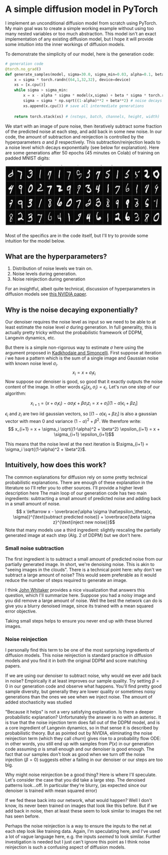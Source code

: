 # A simple diffusion model in PyTorch
I implement an unconditional diffusion model from scratch using PyTorch. My main goal was to create a simple working example without using too many nested variables or too much abstraction. This model isn't an exact implementation of any existing diffusion model, but I hope it will provide some intuition into the inner workings of diffusion models.

To demonstrate the simplicity of our model, here is the generation code:
```python
# generation code
@torch.no_grad()
def generate_samples(model, sigma=30.0, sigma_min=0.03, alpha=0.1, beta=.40, device='cuda'):
    x = sigma * torch.randn((64,1,32,32), device=device)
    xs = [x.cpu()]
    while sigma > sigma_min:
        x = x - alpha * sigma * model(x,sigma) + beta * sigma * torch.randn_like(x)
        sigma = sigma * np.sqrt((1-alpha)**2 + beta**2) # noise decays exponentially
        xs.append(x.cpu()) # save all intermediate generations

    return torch.stack(xs) # (nsteps, batch, channels, height, width)
```
We start with an image of pure noise, then iteratively subtract some fraction of the predicted noise at each step, and add back in some new noise. In our code, the amount of subtraction and reinjection is controlled by the hyperparameters $\alpha$ and $\beta$ respectively. This subtraction/reinjection leads to a noise level which decays exponentially (see below for explanation). Here are some generations after 50 epochs (45 minutes on Colab) of training on padded MNIST digits:

<img src="generated.png"  height="200" />

Most of the specifics are in the code itself, but I'll try to provide some intuition for the model below.

## What are the hyperparameters?
1. Distribution of noise levels we train on.
2. Noise levels during generation.
3. Noise reinjection during generation

For an insightful, albeit quite technical, discussion of hyperparameters in diffusion models see [this NVIDIA paper](https://arxiv.org/abs/2206.00364).

## Why is the noise decaying exponentially?
Our denoiser requires the noise level as input so we need to be able to at least estimate the noise level $\sigma$ during generation. In full generality, this is actually pretty tricky without the probabilistic framework of DDPM, Langevin dynamics, etc.

But there is a simple non-rigorous way to estimate $\sigma$ here using the argument proposed in [Kadkhodaie and Simoncelli](https://arxiv.org/pdf/2007.13640). First suppose at iteration $i$ we have a pattern which is the sum of a single image and Gaussian noise with known noise level $\sigma_i$.
$$ x_i = x + \sigma_i \epsilon_i$$
Now suppose our denoiser is good, so good that it exactly outputs the noise content of the image. In other words $\hat\epsilon_\theta(x_i, \sigma_i) = \epsilon_i$. Let's run one step of our algorithm:

$$ x_{i+1} = (x + \sigma_i \epsilon_i) - \alpha \sigma_i \epsilon + \beta \sigma_i z_i  = x + \sigma_i [(1-\alpha) \epsilon_i + \beta z_i] $$

$\epsilon_i$ and $z_i$ are two iid gaussian vectors, so $[(1-\alpha) \epsilon_i + \beta z_i]$ is also a gaussian vector with mean 0 and variance $(1-\alpha)^2 + \beta^2$. We therefore write:
$$ x_{i+1} = x + \sigma_i \sqrt{(1-\alpha)^2 + \beta^2} \epsilon_{i+1} = x + \sigma_{i+1} \epsilon_{i+1}$$

This means that the noise level at the next iteration is $\sigma_{i+1} = \sigma_i \sqrt{(1-\alpha)^2 + \beta^2}$.  

## Intuitively, how does this work?
The common explanations for diffusion rely on some pretty technical probabilistic explanations. There are enough of these explanation in the literature so I'll refer you to other sources. I'll provide a higher level description here The main loop of our generation code has two main ingredients: subtracting a small amount of predicted noise and adding back in a small amount of noise. 
$$ x \leftarrow x - \overbrace{\alpha \sigma \hat\epsilon_\theta(x, \sigma)}^{\text{subtract predicted noise}} + \overbrace{\beta \sigma z}^{\text{inject new noise}}$$
Note that many models use a third ingredient: slightly rescaling the partially generated image at each step (Alg. 2 of DDPM) but we don't here.

### Small noise subtraction 
The first ingredient is to subtract a small amount of predicted noise from our partially generated image. In short, we're denoising noise. This is akin to "seeing images in the clouds". There is a technical point here: why don't we subtract a large amount of noise? This would seem preferable as it would reduce the number of steps required to generate an image.

I think [John Whitaker](https://colab.research.google.com/github/huggingface/diffusion-models-class/blob/main/unit1/02_diffusion_models_from_scratch.ipynb) provides a nice visualization that answers this question, which I'll summarize here. Suppose you had a noisy image and you did remove a large amount of noise. Well the best the network can do is give you a blurry denoised image, since its trained with a mean squared error objective.

Taking small steps helps to ensure you never end up with these blurred images.

### Noise reinjection
I personally find this term to be one of the most surprising ingredients of diffusion models. This noise reinjection is standard practice in diffusion models and you find it in both the original DDPM and score matching papers.

If we are using our denoiser to subtract noise, why would we ever add back in noise? Empirically it at least improves our sample quality. Try setting $\beta=0$ in our generation code and observe what happens. You'll find pretty good sample diversity, but generally they are lower quality or sometimes noisy generations than the ones we see when we inject noise. The amount of added stochasticity was studied

"Because it helps" is not a very satisfying explanation. Is there a deeper probabilistic explanation? Unfortunately the answer is no with an asterisc. It is true that the noise injection term does fall out of the DDPM model, and is a core ingredient of Langevin dynamics, so in that sense it is described by probabilistic theory. But as pointed out by NVIDIA, eliminating the noise reinjection term (which they call *churn*) gives rise to a probability flow ODE: in other words, you still end up with samples from $P(x)$ in our generation code assuming $\alpha$ is small enough and our denoiser is good enough. The fact that our samples don't look as good when we turn off the noise injection ($\beta=0$) suggests either a failing in our denoiser or our steps are too big. 

Why might noise reinjection be a good thing? Here is where I'll speculate. Let's consider the case that you did take a large step. The denoised patterns look...off. In particular they're blurry, (as expected since our denoiser is trained with mean squared error)

If we fed these back into our network, what would happen? Well I don't know, its never been trained on images that look like this before. But if we add back in noise, then at least these seem to look similar to images the net has seen before.

Perhaps the noise reinjection is a way to ensure the inputs to the net at each step look like training data. Again, I'm speculating here, and I've used a lot of vague language here, e.g. the inputs *seemed* to look similar. Further investigation is needed but I just can't ignore this point as I think noise reinjection is such a confusing aspect of diffusion models.

<!-- **Where is the diffusion?** In the famous DDPM paper, . Here we have no ushc model. Often associated with probabilities, and stricted defition. In practice it seems like anything that iteratitvely turns noise into images is called diffusion. -->
